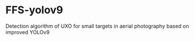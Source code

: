 # FFS-yolov9
Detection algorithm of UXO for small targets in aerial photography based on improved YOLOv9
